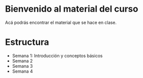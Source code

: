 # Bienvenido al material del curso

Acá podrás encontrar el material que se hace en clase.

# Estructura

- Semana 1: Introducción y conceptos básicos
- Semana 2
- Semana 3
- Semana 4
